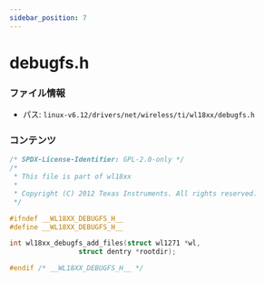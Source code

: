 ```yaml
---
sidebar_position: 7
---
```

# debugfs.h

### ファイル情報

- パス: `linux-v6.12/drivers/net/wireless/ti/wl18xx/debugfs.h`

### コンテンツ

```h
/* SPDX-License-Identifier: GPL-2.0-only */
/*
 * This file is part of wl18xx
 *
 * Copyright (C) 2012 Texas Instruments. All rights reserved.
 */

#ifndef __WL18XX_DEBUGFS_H__
#define __WL18XX_DEBUGFS_H__

int wl18xx_debugfs_add_files(struct wl1271 *wl,
			     struct dentry *rootdir);

#endif /* __WL18XX_DEBUGFS_H__ */

```
